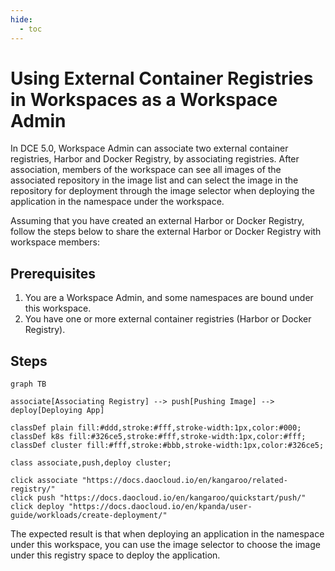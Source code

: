 ```yaml
---
hide:
  - toc
---
```


# Using External Container Registries in Workspaces as a Workspace Admin

In DCE 5.0, Workspace Admin can associate two external container registries, Harbor and Docker Registry, by associating registries. After association, members of the workspace can see all images of the associated repository in the image list and can select the image in the repository for deployment through the image selector when deploying the application in the namespace under the workspace.

Assuming that you have created an external Harbor or Docker Registry, follow the steps below to share the external Harbor or Docker Registry with workspace members:

## Prerequisites

1. You are a Workspace Admin, and some namespaces are bound under this workspace.
2. You have one or more external container registries (Harbor or Docker Registry).

## Steps

```mermaid
graph TB

associate[Associating Registry] --> push[Pushing Image] --> deploy[Deploying App]

classDef plain fill:#ddd,stroke:#fff,stroke-width:1px,color:#000;
classDef k8s fill:#326ce5,stroke:#fff,stroke-width:1px,color:#fff;
classDef cluster fill:#fff,stroke:#bbb,stroke-width:1px,color:#326ce5;

class associate,push,deploy cluster;

click associate "https://docs.daocloud.io/en/kangaroo/related-registry/"
click push "https://docs.daocloud.io/en/kangaroo/quickstart/push/"
click deploy "https://docs.daocloud.io/en/kpanda/user-guide/workloads/create-deployment/"
```

The expected result is that when deploying an application in the namespace under this workspace, you can use the image selector to choose the image under this registry space to deploy the application.
